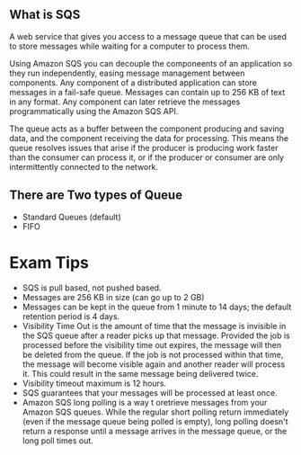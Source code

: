 ## What is SQS
A web service that gives you access to a message queue that can be used to store messages while waiting for a computer to process them.

Using Amazon SQS you can decouple the componeents of an application so they run independently, easing message management between components. Any component of a distributed application can store messages in a fail-safe queue. Messages can contain up to 256 KB of text in any format. Any component can later retrieve the messages programmatically using the Amazon SQS API.

The queue acts as a buffer between the component producing and saving data, and the component receiving the data for processing. This means the queue resolves issues that arise if the producer is producing work faster than the consumer can process it, or if the producer or consumer are only intermittently connected to the network.

## There are Two types of Queue
* Standard Queues (default)
* FIFO

# Exam Tips
* SQS is pull based, not pushed based.
* Messages are 256 KB in size (can go up to 2 GB)
* Messages can be kept in the queue from 1 minute to 14 days; the default retention period is 4 days.
* Visibility Time Out is the amount of time that the message is invisible in the SQS queue after a reader picks up that message. Provided the job is processed before the visibility time out expires, the message will then be deleted from the queue. If the job is not processed within that time, the message will become visible again and another reader will process it. This could result in the same message being delivered twice.
* Visibility timeout maximum is 12 hours. 
* SQS guarantees that your messages will be processed at least once.
* Amazon SQS long polling is a way t oretrieve messages from your Amazon SQS queues. While the regular short polling return immediately (even if the message queue being polled is empty), long polling doesn't return a response until a message arrives in the message queue, or the long poll times out.